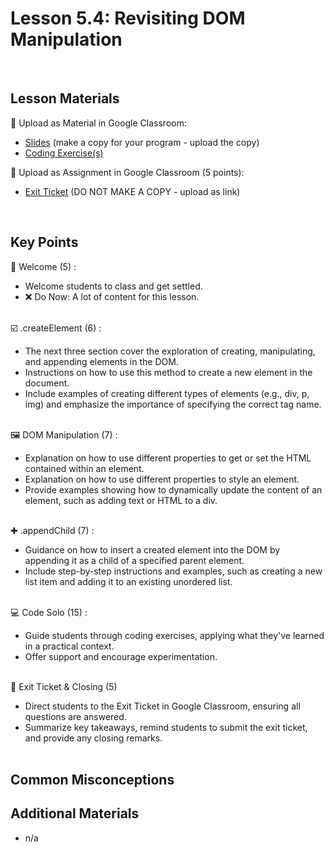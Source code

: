 # Lesson 5.4: Revisiting DOM Manipulation

<br>

## Lesson Materials

📖 Upload as Material in Google Classroom:
- [Slides](https://docs.google.com/presentation/d/1VF5vvM8S-XY4RcKDdCXmRGwP3o5Q1wh0Bsin9lnQ-ZI/edit?usp=sharing) (make a copy for your program - upload the copy)
- [Coding Exercise(s)](https://github.com/itscodenation/int-u5l4-23-24-student-exercises)

📝 Upload as Assignment in Google Classroom (5 points):
- [Exit Ticket]() (DO NOT MAKE A COPY - upload as link)

<br>


## Key Points

👋 Welcome (5) :
- Welcome students to class and get settled.
- ❌ Do Now: A lot of content for this lesson.<br><br>

☑️ .createElement (6) :
- The next three section cover the exploration of creating, manipulating, and appending elements in the DOM.
- Instructions on how to use this method to create a new element in the document.
- Include examples of creating different types of elements (e.g., div, p, img) and emphasize the importance of specifying the correct tag name.<br><br>

🖼️ DOM Manipulation (7) : 
- Explanation on how to use different properties to get or set the HTML contained within an element.
- Explanation on how to use different properties to style an element.
- Provide examples showing how to dynamically update the content of an element, such as adding text or HTML to a div.<br><br>

✚ .appendChild (7) : 
- Guidance on how to insert a created element into the DOM by appending it as a child of a specified parent element. 
- Include step-by-step instructions and examples, such as creating a new list item and adding it to an existing unordered list.<br><br>

💻 Code Solo (15) : 
- Guide students through coding exercises, applying what they've learned in a practical context. 
- Offer support and encourage experimentation.<br><br>

👋 Exit Ticket & Closing (5)
- Direct students to the Exit Ticket in Google Classroom, ensuring all questions are answered.
- Summarize key takeaways, remind students to submit the exit ticket, and provide any closing remarks.<br><br>


## Common Misconceptions



## Additional Materials
- n/a
